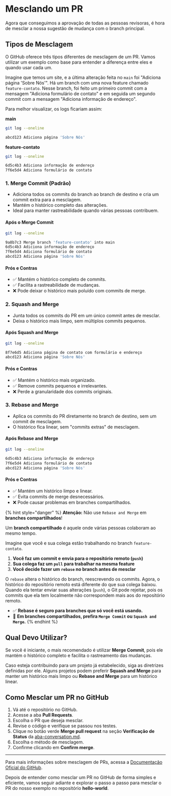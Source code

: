 # Mesclando um PR

Agora que conseguimos a aprovação de todas as pessoas revisoras, é hora de mesclar a nossa sugestão de mudança com o branch principal.

## Tipos de Mesclagem

O GitHub oferece três tipos diferentes de mesclagem de um PR. Vamos utilizar um exemplo como base para entender a diferença entre eles e quando usar cada um.

Imagine que temos um site, e a última alteração feita no `main` foi "Adiciona página 'Sobre Nós'". Há um branch com uma nova feature chamado `feature-contato`. Nesse branch, foi feito um primeiro commit com a mensagem "Adiciona formulário de contato" e em seguida um segundo commit com a mensagem "Adiciona informação de endereço".

Para melhor visualizar, os logs ficariam assim:

**main**

```bash
git log --oneline
```

```bash
abcd123 Adiciona página 'Sobre Nós'
```

**feature-contato**

```bash
git log --oneline
```

```bash
6d5c4b3 Adiciona informação de endereço
7f6e5d4 Adiciona formulário de contato
```

### 1. Merge Commit (Padrão)

* Adiciona todos os commits do branch ao branch de destino e cria um commit extra para a mesclagem.
* Mantém o histórico completo das alterações.
* Ideal para manter rastreabilidade quando várias pessoas contribuem.

#### Após o Merge Commit

```bash
git log --oneline
```

```bash
9a8b7c3 Merge branch 'feature-contato' into main
6d5c4b3 Adiciona informação de endereço
7f6e5d4 Adiciona formulário de contato
abcd123 Adiciona página 'Sobre Nós'
```

#### Prós e Contras

* ✅ Mantém o histórico completo de commits.
* ✅ Facilita a rastreabilidade de mudanças.
* ❌ Pode deixar o histórico mais poluído com commits de merge.

### 2. Squash and Merge

* Junta todos os commits do PR em um único commit antes de mesclar.
* Deixa o histórico mais limpo, sem múltiplos commits pequenos.

#### Após Squash and Merge

```bash
git log --oneline
```

```bash
8f7e6d5 Adiciona página de contato com formulário e endereço
abcd123 Adiciona página 'Sobre Nós'
```

#### Prós e Contras

* ✅ Mantém o histórico mais organizado.
* ✅ Remove commits pequenos e irrelevantes.
* ❌ Perde a granularidade dos commits originais.

### 3. Rebase and Merge

* Aplica os commits do PR diretamente no branch de destino, sem um commit de mesclagem.
* O histórico fica linear, sem "commits extras" de mesclagem.

#### Após Rebase and Merge

```bash
git log --oneline
```

```bash
6d5c4b3 Adiciona informação de endereço
7f6e5d4 Adiciona formulário de contato
abcd123 Adiciona página 'Sobre Nós'
```

#### Prós e Contras

* ✅ Mantém um histórico limpo e linear.
* ✅ Evita commits de merge desnecessários.
* ❌ Pode causar problemas em branches compartilhados.

{% hint style="danger" %}
**Atenção:** Não use `Rebase and Merge` em **branches compartilhados**!

Um **branch compartilhado** é aquele onde várias pessoas colaboram ao mesmo tempo.&#x20;

Imagine que você e sua colega estão trabalhando no branch `feature-contato`.

1. **Você faz um commit e envia para o repositório remoto (`push`)**
2. **Sua colega faz um `pull` para trabalhar na mesma feature**
3. **Você decide fazer um `rebase` no branch antes de mesclar**

O `rebase` altera o histórico do branch, reescrevendo os commits. Agora, o histórico do repositório remoto está diferente do que sua colega baixou. Quando ela tentar enviar suas alterações (`push`), o Git pode rejeitar, pois os commits que ela tem localmente não correspondem mais aos do repositório remoto.

* ✅ **Rebase é seguro para branches que só você está usando.**
* 🚨 **Em branches compartilhados, prefira `Merge Commit` ou `Squash and Merge`.**
{% endhint %}

## Qual Devo Utilizar?

Se você é iniciante, o mais recomendado é utilizar **Merge Commit**, pois ele mantém o histórico completo e facilita o rastreamento das mudanças.

Caso esteja contribuindo para um projeto já estabelecido, siga as diretrizes definidas por ele. Alguns projetos podem preferir **Squash and Merge** para manter um histórico mais limpo ou **Rebase and Merge** para um histórico linear.

## Como Mesclar um PR no GitHub

1. Vá até o repositório no GitHub.
2. Acesse a aba **Pull Requests**.
3. Escolha o PR que deseja mesclar.
4. Revise o código e verifique se passou nos testes.
5. Clique no botão verde **Merge pull request** na seção **Verificação de Status** da [aba-conversation.md](pagina-do-pr/aba-conversation.md "mention").
6. Escolha o método de mesclagem.
7. Confirme clicando em **Confirm merge**.

***

Para mais informações sobre mesclagem de PRs, acessa a [Documentação Oficial do GitHub](https://docs.github.com/pt/pull-requests/collaborating-with-pull-requests/incorporating-changes-from-a-pull-request/merging-a-pull-request).

Depois de entender como mesclar um PR no GitHub de forma simples e eficiente, vamos seguir adiante e explorar o passo a passo para mesclar o PR do nosso exemplo no repositório **hello-world**.
